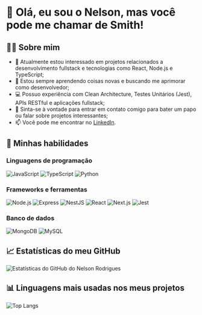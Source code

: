 # 👋 Olá, eu sou o Nelson, mas você pode me chamar de Smith!

## 👨‍💻 Sobre mim

- 👀 Atualmente estou interessado em projetos relacionados a desenvolvimento fullstack e tecnologias como React, Node.js e TypeScript;
- 🌱 Estou sempre aprendendo coisas novas e buscando me aprimorar como desenvolvedor;
- 💻 Possuo experiência com Clean Architecture, Testes Unitários (Jest), APIs RESTful e aplicações fullstack;
- 💬 Sinta-se à vontade para entrar em contato comigo para bater um papo ou falar sobre projetos interessantes;
- 📫 Você pode me encontrar no [LinkedIn](https://www.linkedin.com/in/nelson-rodrigues-smith/).

## 🚀 Minhas habilidades

### Linguagens de programação

![JavaScript](https://img.shields.io/badge/JavaScript-F7DF1E?style=flat-square&logo=javascript&logoColor=black)
![TypeScript](https://img.shields.io/badge/TypeScript-3178C6?style=flat-square&logo=typescript&logoColor=white)
![Python](https://img.shields.io/badge/Python-3776AB?style=flat-square&logo=python&logoColor=white)

### Frameworks e ferramentas

![Node.js](https://img.shields.io/badge/Node.js-339933?style=flat-square&logo=node.js&logoColor=white)
![Express](https://img.shields.io/badge/Express-000000?style=flat-square&logo=express&logoColor=white)
![NestJS](https://img.shields.io/badge/NestJS-E0234E?style=flat-square&logo=nestjs&logoColor=white)
![React](https://img.shields.io/badge/React-61DAFB?style=flat-square&logo=react&logoColor=black)
![Next.js](https://img.shields.io/badge/Next.js-000000?style=flat-square&logo=next.js&logoColor=white)
![Jest](https://img.shields.io/badge/Jest-C21325?style=flat-square&logo=jest&logoColor=white)

### Banco de dados

![MongoDB](https://img.shields.io/badge/MongoDB-47A248?style=flat-square&logo=mongodb&logoColor=white)
![MySQL](https://img.shields.io/badge/MySQL-4479A1?style=flat-square&logo=mysql&logoColor=white)

## 📈 Estatísticas do meu GitHub

![Estatísticas do GitHub do Nelson Rodrigues](https://github-readme-stats.vercel.app/api?username=jhonsmith0&show_icons=true&theme=radical)

## 📊 Linguagens mais usadas nos meus projetos

![Top Langs](https://github-readme-stats.vercel.app/api/top-langs/?username=jhonsmith0&theme=radical&layout=compact)
